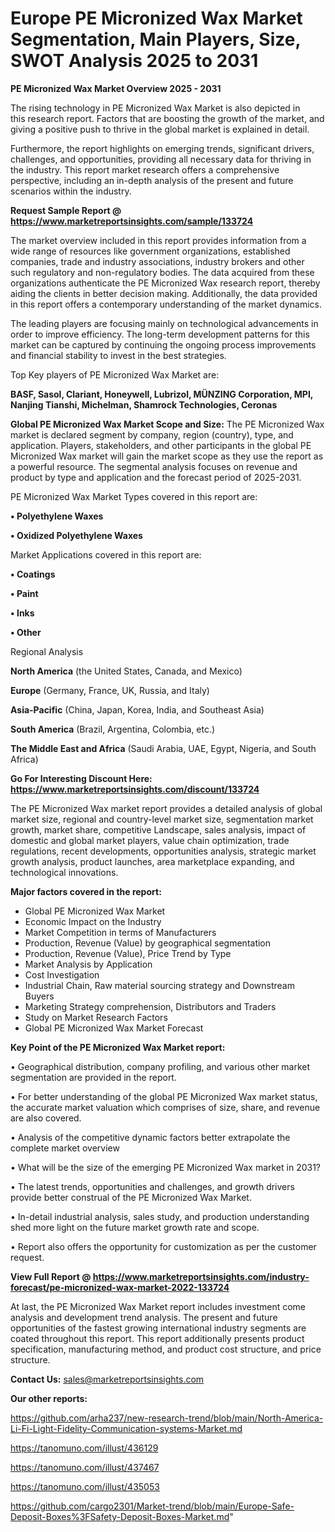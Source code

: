 # Europe PE Micronized Wax Market Segmentation, Main Players, Size, SWOT Analysis 2025 to 2031

<Strong> PE Micronized Wax Market Overview 2025 - 2031</strong>

The rising technology in PE Micronized Wax Market is also depicted in this research report. Factors that are boosting the growth of the market, and giving a positive push to thrive in the global market is explained in detail.

Furthermore, the report highlights on emerging trends, significant drivers, challenges, and opportunities, providing all necessary data for thriving in the industry. This report market research offers a comprehensive perspective, including an in-depth analysis of the present and future scenarios within the industry.

<strong>Request Sample Report @ <a href=https://www.marketreportsinsights.com/sample/133724>https://www.marketreportsinsights.com/sample/133724</a></strong>

The market overview included in this report provides information from a wide range of resources like government organizations, established companies, trade and industry associations, industry brokers and other such regulatory and non-regulatory bodies. The data acquired from these organizations authenticate the PE Micronized Wax research report, thereby aiding the clients in better decision making. Additionally, the data provided in this report offers a contemporary understanding of the market dynamics.

The leading players are focusing mainly on technological advancements in order to improve efficiency. The long-term development patterns for this market can be captured by continuing the ongoing process improvements and financial stability to invest in the best strategies.

Top Key players of PE Micronized Wax Market are:

<strong>BASF, Sasol, Clariant, Honeywell, Lubrizol, MÜNZING Corporation, MPI, Nanjing Tianshi, Michelman, Shamrock Technologies, Ceronas</strong>

<strong><b>Global PE Micronized Wax Market Scope and Size:</b></strong>
The PE Micronized Wax market is declared segment by company, region (country), type, and application. Players, stakeholders, and other participants in the global PE Micronized Wax market will gain the market scope as they use the report as a powerful resource. The segmental analysis focuses on revenue and product by type and application and the forecast period of 2025-2031.

PE Micronized Wax Market Types covered in this report are:

<strong>• Polyethylene Waxes

• Oxidized Polyethylene Waxes</strong>

Market Applications covered in this report are:

<strong>• Coatings

• Paint

• Inks

• Other</strong> 

Regional Analysis

<strong>North America</strong> (the United States, Canada, and Mexico)

<strong>Europe</strong> (Germany, France, UK, Russia, and Italy)

<strong>Asia-Pacific</strong> (China, Japan, Korea, India, and Southeast Asia)

<strong>South America</strong> (Brazil, Argentina, Colombia, etc.)

<strong>The Middle East and Africa</strong> (Saudi Arabia, UAE, Egypt, Nigeria, and South Africa)

<strong>Go For Interesting Discount Here: <a href=https://www.marketreportsinsights.com/discount/133724>https://www.marketreportsinsights.com/discount/133724</a></strong>

The PE Micronized Wax market report provides a detailed analysis of global market size, regional and country-level market size, segmentation market growth, market share, competitive Landscape, sales analysis, impact of domestic and global market players, value chain optimization, trade regulations, recent developments, opportunities analysis, strategic market growth analysis, product launches, area marketplace expanding, and technological innovations.

<strong><b>Major factors covered in the report:</b></strong>
<ul>
  <li>Global PE Micronized Wax Market </li>
  <li>Economic Impact on the Industry</li>
  <li>Market Competition in terms of Manufacturers</li>
  <li>Production, Revenue (Value) by geographical segmentation</li>
  <li>Production, Revenue (Value), Price Trend by Type</li>
  <li>Market Analysis by Application</li>
  <li>Cost Investigation</li>
  <li>Industrial Chain, Raw material sourcing strategy and Downstream Buyers</li>
  <li>Marketing Strategy comprehension, Distributors and Traders</li>
  <li>Study on Market Research Factors</li>
  <li>Global PE Micronized Wax Market Forecast</li>
</ul>

<strong><b>Key Point of the PE Micronized Wax Market report:</b></strong>

• Geographical distribution, company profiling, and various other market segmentation are provided in the report.

• For better understanding of the global PE Micronized Wax market status, the accurate market valuation which comprises of size, share, and revenue are also covered.

• Analysis of the competitive dynamic factors better extrapolate the complete market overview

• What will be the size of the emerging PE Micronized Wax market in 2031?

• The latest trends, opportunities and challenges, and growth drivers provide better construal of the PE Micronized Wax Market.

• In-detail industrial analysis, sales study, and production understanding shed more light on the future market growth rate and scope.

• Report also offers the opportunity for customization as per the customer request.

<strong><b>View Full Report @ <a href=https://www.marketreportsinsights.com/industry-forecast/pe-micronized-wax-market-2022-133724>https://www.marketreportsinsights.com/industry-forecast/pe-micronized-wax-market-2022-133724</a></b></strong>


At last, the PE Micronized Wax Market report includes investment come analysis and development trend analysis. The present and future opportunities of the fastest growing international industry segments are coated throughout this report. This report additionally presents product specification, manufacturing method, and product cost structure, and price structure.

<strong>Contact Us:</strong>
sales@marketreportsinsights.com

<strong>Our other reports:</strong>

<a href=https://github.com/arha237/new-research-trend/blob/main/North-America-Li-Fi-Light-Fidelity-Communication-systems-Market.md>https://github.com/arha237/new-research-trend/blob/main/North-America-Li-Fi-Light-Fidelity-Communication-systems-Market.md</a>

<a href=https://tanomuno.com/illust/436129>https://tanomuno.com/illust/436129</a>

<a href=https://tanomuno.com/illust/437467>https://tanomuno.com/illust/437467</a>

<a href=https://tanomuno.com/illust/435053>https://tanomuno.com/illust/435053</a>

<a href=https://github.com/cargo2301/Market-trend/blob/main/Europe-Safe-Deposit-Boxes%3FSafety-Deposit-Boxes-Market.md>https://github.com/cargo2301/Market-trend/blob/main/Europe-Safe-Deposit-Boxes%3FSafety-Deposit-Boxes-Market.md</a>"
